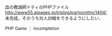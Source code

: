 血の教誨師ドティのPHPファイル  
http://www55.atpages.jp/triplog/pg/monthly/1404/  
未完成，そのうち対人対戦をできるようにしたい．  

PHP Game ： incompletion
